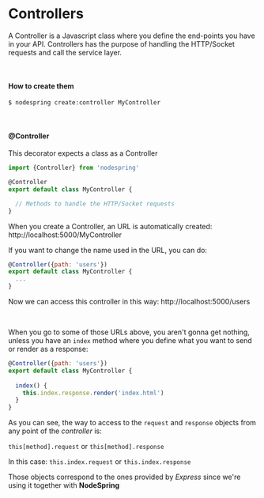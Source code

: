 # Controllers

A Controller is a Javascript class where you define the end-points you have in your API. Controllers has the purpose of handling the HTTP/Socket requests and call the service layer.


<br/>


#### How to create them
```bash
$ nodespring create:controller MyController
```

<br/>

#### @Controller

This decorator expects a class as a Controller

```javascript
import {Controller} from 'nodespring'

@Controller
export default class MyController {

  // Methods to handle the HTTP/Socket requests
}
```

When you create a Controller, an URL is automatically created: http://localhost:5000/MyController

If you want to change the name used in the URL, you can do:

```javascript
@Controller({path: 'users'})
export default class MyController {
  ...
}
```
Now we can access this controller in this way: http://localhost:5000/users

<br/>

When you go to some of those URLs above, you aren't gonna get nothing, unless you have an `index` method where you define what you want to send or render as a response:

```javascript
@Controller({path: 'users'})
export default class MyController {
  
  index() {
    this.index.response.render('index.html')
  }
}
```

As you can see, the way to access to the `request` and `response` objects from any point of the *controller* is:

`this[method].request` or `this[method].response`

In this case:
`this.index.request` or `this.index.response`

Those objects correspond to the ones provided by *Express* since we're using it together with **NodeSpring**